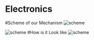 # Electronics

#Scheme  of our Mechanism
![scheme](https://i.imgur.com/VezQYKx.png)

![scheme](https://i.imgur.com/a1TSy3i.png)
#How is it Look like
![scheme](https://i.imgur.com/VezQYKx.png)
